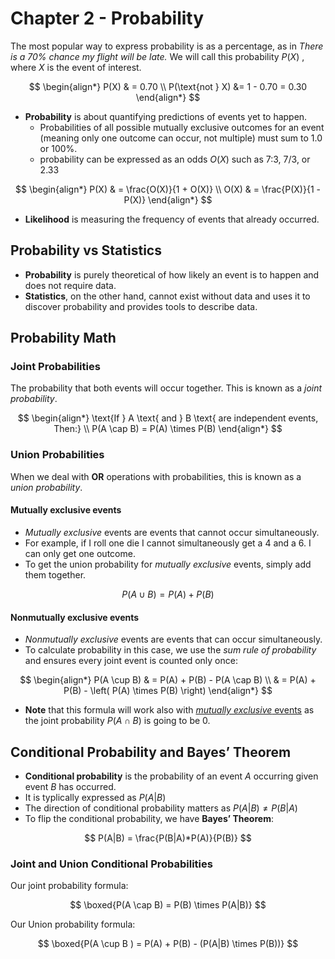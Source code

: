 # Chapter 2 - Probability
The most popular way to express probability is as a percentage, as in _There is a 70% chance my flight will be late._ We will call this probability $P(X)$ , where $X$ is the event of interest.

$$
\begin{align*}
P(X) & = 0.70 \\
P(\text{not } X) &= 1 - 0.70 = 0.30
\end{align*}
$$

* **Probability** is about quantifying predictions of events yet to happen.
    * Probabilities of all possible mutually exclusive outcomes for an event (meaning only one outcome can occur, not multiple) must sum to 1.0 or 100%.
    * probability can be expressed as an odds $O(X)$ such as 7:3, 7/3, or 2.33

$$
\begin{align*}
P(X) & = \frac{O(X)}{1 + O(X)} \\
O(X) & = \frac{P(X)}{1 - P(X)}
\end{align*}
$$

* **Likelihood** is measuring the frequency of events that already occurred.

## Probability vs Statistics
* **Probability** is purely theoretical of how likely an event is to happen and does not require data.
* **Statistics**, on the other hand, cannot exist without data and uses it to discover probability and provides tools to describe data.

## Probability Math
### Joint Probabilities
The probability that both events will occur together. This is known as a _joint probability_.

$$
\begin{align*}
\text{If } A \text{ and } B \text{ are independent events, Then:} \\
P(A \cap B) = P(A) \times P(B)
\end{align*}
$$
### Union Probabilities
When we deal with **OR** operations with probabilities, this is known as a _union probability_.
#### Mutually exclusive events
* _Mutually exclusive_ events are events that cannot occur simultaneously.
* For example, if I roll one die I cannot simultaneously get a 4 and a 6. I can only get one outcome.
* To get the union probability for _mutually exclusive_ events, simply add them together.

$$
P(A \cup B) = P(A) + P(B)
$$

#### Nonmutually exclusive events
* _Nonmutually exclusive_ events are events that can occur simultaneously.
* To calculate probability in this case, we use the _sum rule of probability_ and ensures every joint event is counted only once:

$$
\begin{align*}
P(A \cup B) & = P(A) + P(B) - P(A \cap B) \\
& = P(A) + P(B) - \left( P(A) \times P(B) \right)
\end{align*}
$$

* **Note** that this formula will work also with [_mutually exclusive_ events](#mutually-exclusive-events) as the joint probability $P(A \cap B)$ is going to be $0$.


## Conditional Probability and Bayes’ Theorem
* **Conditional probability** is the probability of an event $A$ occurring given event $B$ has occurred.
* It is typlically expressed as $P(A|B)$
* The direction of conditional probability matters as $P(A|B) \neq P(B|A)$
* To flip the conditional probability, we have **Bayes’ Theorem**:

$$
P(A|B) = \frac{P(B|A)*P(A)}{P(B)}
$$

### Joint and Union Conditional Probabilities
Our joint probability formula:

$$
\boxed{P(A \cap B) = P(B) \times P(A|B)}
$$

Our Union probability formula:

$$
\boxed{P(A \cup B ) = P(A) + P(B) - (P(A|B) \times P(B))}
$$
